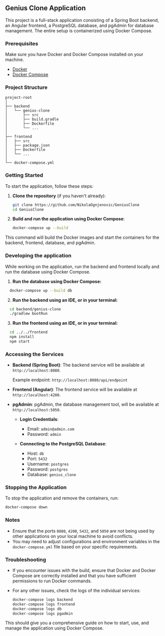  
## Genius Clone Application

This project is a full-stack application consisting of a Spring Boot backend, an Angular frontend, a PostgreSQL database, and pgAdmin for database management. The entire setup is containerized using Docker Compose.

### Prerequisites

Make sure you have Docker and Docker Compose installed on your machine.

- [Docker](https://docs.docker.com/get-docker/)
- [Docker Compose](https://docs.docker.com/compose/install/)

### Project Structure

```
project-root
│
├── backend
│   └── genius-clone
│       ├── src
│       ├── build.gradle
│       ├── Dockerfile
│       └── ...
│
├── frontend
│   ├── src
│   ├── package.json
│   ├── Dockerfile
│   └── ...
│
└── docker-compose.yml
```

### Getting Started

To start the application, follow these steps:

1. **Clone the repository** (if you haven't already):

    ```sh
    git clone https://github.com/NikolaOgnjenovic/GeniusClone
    cd GeniusClone
    ```

2. **Build and run the application using Docker Compose**:

    ```sh
    docker-compose up --build
    ```

This command will build the Docker images and start the containers for the backend, frontend, database, and pgAdmin.

### Developing the application

While working on the application, run the backend and frontend locally and run the database using Docker Compose.

1. **Run the database using Docker Compose:**
  ```sh
    docker-compose up --build db
  ```

2. **Run the backend using an IDE, or in your terminal:**
  ```sh
    cd backend/genius-clone
    ./gradlew bootRun
  ```

3. **Run the frontend using an IDE, or in your terminal:**
  ```sh
    cd ../../frontend
    npm install
    npm start
  ```

### Accessing the Services

- **Backend (Spring Boot)**: The backend service will be available at `http://localhost:8080`.

  Example endpoint: `http://localhost:8080/api/endpoint`

- **Frontend (Angular)**: The frontend service will be available at `http://localhost:4200`.

- **pgAdmin**: pgAdmin, the database management tool, will be available at `http://localhost:5050`.

  - **Login Credentials**:
    - Email: `admin@admin.com`
    - Password: `admin`

  - **Connecting to the PostgreSQL Database**:
    - Host: `db`
    - Port: `5432`
    - Username: `postgres`
    - Password: `postgres`
    - Database: `genius_clone`

### Stopping the Application

To stop the application and remove the containers, run:

```sh
docker-compose down
```

### Notes

- Ensure that the ports `8080`, `4200`, `5432`, and `5050` are not being used by other applications on your local machine to avoid conflicts.
- You may need to adjust configurations and environment variables in the `docker-compose.yml` file based on your specific requirements.

### Troubleshooting

- If you encounter issues with the build, ensure that Docker and Docker Compose are correctly installed and that you have sufficient permissions to run Docker commands.
- For any other issues, check the logs of the individual services:

    ```sh
    docker-compose logs backend
    docker-compose logs frontend
    docker-compose logs db
    docker-compose logs pgadmin
    ```

This should give you a comprehensive guide on how to start, use, and manage the application using Docker Compose.
